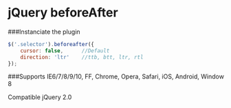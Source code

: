 # jQuery beforeAfter 

###Instanciate the plugin
```javascript
$('.selector').beforeafter({
    cursor: false,		//Default
	direction: 'ltr'	//ttb, btt, ltr, rtl
});
```

###Supports
IE6/7/8/9/10, FF, Chrome, Opera, Safari, iOS, Android, Window 8

Compatible jQuery 2.0
